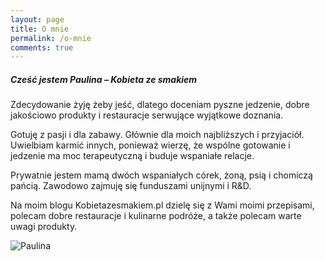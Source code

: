 ```yaml
---
layout: page
title: O mnie
permalink: /o-mnie
comments: true
---
```


<div class="row justify-content-between">
<div class="col-md-8 pr-5">

<h5>Cześć jestem Paulina – Kobieta ze smakiem</h5>

<p>Zdecydowanie żyję żeby jeść, dlatego doceniam pyszne jedzenie, dobre jakościowo produkty i  restauracje serwujące wyjątkowe doznania.</p>

<p>Gotuję z pasji i dla zabawy. Głównie dla moich najbliższych i przyjaciół. Uwielbiam karmić innych, ponieważ wierzę, że wspólne gotowanie i jedzenie ma moc terapeutyczną i buduje wspaniałe relacje.</p>

<p>Prywatnie jestem mamą dwóch wspaniałych córek, żoną, psią i chomiczą pańcią. Zawodowo zajmuję się funduszami unijnymi i R&D.</p>

<p>Na moim blogu Kobietazesmakiem.pl dzielę się z Wami moimi przepisami, polecam dobre restauracje i kulinarne podróże, a także polecam warte uwagi produkty.</p>
</div>

<div class="col-md-4">

<div class="sticky-top sticky-top-80">
<img class="shadow-lg" src="{{site.baseurl}}/assets/images/paulina.jpg" alt="Paulina" />
</div>
</div>
</div>
